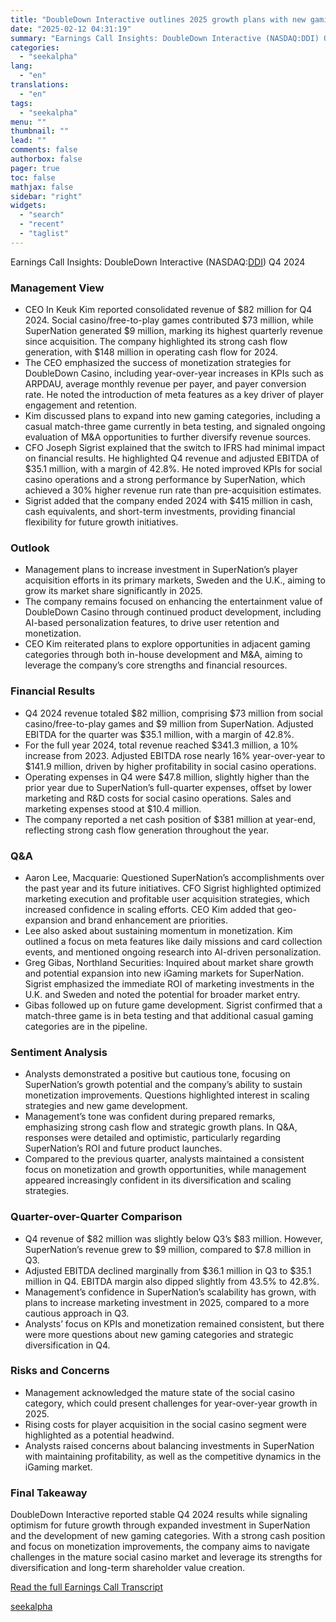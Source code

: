 ```yaml
---
title: "DoubleDown Interactive outlines 2025 growth plans with new gaming categories and SuperNation expansion"
date: "2025-02-12 04:31:19"
summary: "Earnings Call Insights: DoubleDown Interactive (NASDAQ:DDI) Q4 2024 Management View CEO In Keuk Kim reported consolidated revenue of $82 million for Q4 2024. Social casino/free-to-play games contributed $73 million, while SuperNation generated $9 million, marking its highest quarterly revenue since acquisition. The company highlighted its strong cash flow generation, with..."
categories:
  - "seekalpha"
lang:
  - "en"
translations:
  - "en"
tags:
  - "seekalpha"
menu: ""
thumbnail: ""
lead: ""
comments: false
authorbox: false
pager: true
toc: false
mathjax: false
sidebar: "right"
widgets:
  - "search"
  - "recent"
  - "taglist"
---
```


Earnings Call Insights: DoubleDown Interactive (NASDAQ:[DDI](https://seekingalpha.com/symbol/DDI "DoubleDown Interactive Co., Ltd.")) Q4 2024

### Management View

* CEO In Keuk Kim reported consolidated revenue of $82 million for Q4 2024. Social casino/free-to-play games contributed $73 million, while SuperNation generated $9 million, marking its highest quarterly revenue since acquisition. The company highlighted its strong cash flow generation, with $148 million in operating cash flow for 2024.
* The CEO emphasized the success of monetization strategies for DoubleDown Casino, including year-over-year increases in KPIs such as ARPDAU, average monthly revenue per payer, and payer conversion rate. He noted the introduction of meta features as a key driver of player engagement and retention.
* Kim discussed plans to expand into new gaming categories, including a casual match-three game currently in beta testing, and signaled ongoing evaluation of M&A opportunities to further diversify revenue sources.
* CFO Joseph Sigrist explained that the switch to IFRS had minimal impact on financial results. He highlighted Q4 revenue and adjusted EBITDA of $35.1 million, with a margin of 42.8%. He noted improved KPIs for social casino operations and a strong performance by SuperNation, which achieved a 30% higher revenue run rate than pre-acquisition estimates.
* Sigrist added that the company ended 2024 with $415 million in cash, cash equivalents, and short-term investments, providing financial flexibility for future growth initiatives.

### Outlook

* Management plans to increase investment in SuperNation’s player acquisition efforts in its primary markets, Sweden and the U.K., aiming to grow its market share significantly in 2025.
* The company remains focused on enhancing the entertainment value of DoubleDown Casino through continued product development, including AI-based personalization features, to drive user retention and monetization.
* CEO Kim reiterated plans to explore opportunities in adjacent gaming categories through both in-house development and M&A, aiming to leverage the company’s core strengths and financial resources.

### Financial Results

* Q4 2024 revenue totaled $82 million, comprising $73 million from social casino/free-to-play games and $9 million from SuperNation. Adjusted EBITDA for the quarter was $35.1 million, with a margin of 42.8%.
* For the full year 2024, total revenue reached $341.3 million, a 10% increase from 2023. Adjusted EBITDA rose nearly 16% year-over-year to $141.9 million, driven by higher profitability in social casino operations.
* Operating expenses in Q4 were $47.8 million, slightly higher than the prior year due to SuperNation’s full-quarter expenses, offset by lower marketing and R&D costs for social casino operations. Sales and marketing expenses stood at $10.4 million.
* The company reported a net cash position of $381 million at year-end, reflecting strong cash flow generation throughout the year.

### Q&A

* Aaron Lee, Macquarie: Questioned SuperNation’s accomplishments over the past year and its future initiatives. CFO Sigrist highlighted optimized marketing execution and profitable user acquisition strategies, which increased confidence in scaling efforts. CEO Kim added that geo-expansion and brand enhancement are priorities.
* Lee also asked about sustaining momentum in monetization. Kim outlined a focus on meta features like daily missions and card collection events, and mentioned ongoing research into AI-driven personalization.
* Greg Gibas, Northland Securities: Inquired about market share growth and potential expansion into new iGaming markets for SuperNation. Sigrist emphasized the immediate ROI of marketing investments in the U.K. and Sweden and noted the potential for broader market entry.
* Gibas followed up on future game development. Sigrist confirmed that a match-three game is in beta testing and that additional casual gaming categories are in the pipeline.

### Sentiment Analysis

* Analysts demonstrated a positive but cautious tone, focusing on SuperNation’s growth potential and the company’s ability to sustain monetization improvements. Questions highlighted interest in scaling strategies and new game development.
* Management’s tone was confident during prepared remarks, emphasizing strong cash flow and strategic growth plans. In Q&A, responses were detailed and optimistic, particularly regarding SuperNation’s ROI and future product launches.
* Compared to the previous quarter, analysts maintained a consistent focus on monetization and growth opportunities, while management appeared increasingly confident in its diversification and scaling strategies.

### Quarter-over-Quarter Comparison

* Q4 revenue of $82 million was slightly below Q3’s $83 million. However, SuperNation’s revenue grew to $9 million, compared to $7.8 million in Q3.
* Adjusted EBITDA declined marginally from $36.1 million in Q3 to $35.1 million in Q4. EBITDA margin also dipped slightly from 43.5% to 42.8%.
* Management’s confidence in SuperNation’s scalability has grown, with plans to increase marketing investment in 2025, compared to a more cautious approach in Q3.
* Analysts’ focus on KPIs and monetization remained consistent, but there were more questions about new gaming categories and strategic diversification in Q4.

### Risks and Concerns

* Management acknowledged the mature state of the social casino category, which could present challenges for year-over-year growth in 2025.
* Rising costs for player acquisition in the social casino segment were highlighted as a potential headwind.
* Analysts raised concerns about balancing investments in SuperNation with maintaining profitability, as well as the competitive dynamics in the iGaming market.

### Final Takeaway

DoubleDown Interactive reported stable Q4 2024 results while signaling optimism for future growth through expanded investment in SuperNation and the development of new gaming categories. With a strong cash position and focus on monetization improvements, the company aims to navigate challenges in the mature social casino market and leverage its strengths for diversification and long-term shareholder value creation.

[Read the full Earnings Call Transcript](https://seekingalpha.com/symbol/DDI/earnings/transcripts)

[seekalpha](https://seekingalpha.com/news/4406580-doubledown-interactive-outlines-2025-growth-plans-with-new-gaming-categories-and-supernation)
